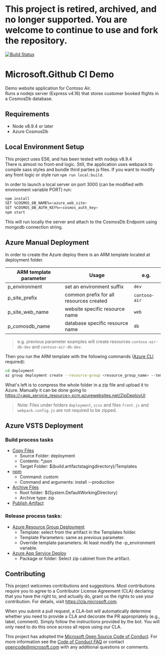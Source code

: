 # This project is retired, archived, and no longer supported. You are welcome to continue to use and fork the repository.
[![Build Status](https://dev.azure.com/AppInnovation-22721835/GitHub%20Integration/_apis/build/status/Student1-22721835.ContosoAir?branchName=master)](https://dev.azure.com/AppInnovation-22721835/GitHub%20Integration/_build/latest?definitionId=3&branchName=master)

# Microsoft.Github CI Demo

Demo website application for Contoso Air.  
Runs a nodejs server (Express v4.16) that stores customer booked flights in a CosmosDb database.

## Requirements

* Node v8.9.4 or later
* Azure CosmosDb

## Local Environment Setup

This project uses ES6, and has been tested with nodejs v8.9.4  
There is almost no front-end logic. Still, the application uses webpack to compile sass styles and bundle third parties js files. If you want to modify any front logic or style run `npm run local:build`.

In order to launch a local server on port 3000 (can be modified with environment variable PORT) run:

```bash
npm install
SET %COSMOS_DB_NAME%=<azure_web_site>
SET %COSMOS_DB_AUTH_KEY%=<cosmos_auth_key>
npm start
```

This will run locally the server and attach to the CosmosDb Endpoint using mongodb connection string.

## Azure Manual Deployment

In order to create the Azure deploy there is an ARM template located at deployment folder.

ARM template parameter | Usage | e.g.
--- | --- | ---
p_environment | set an environment suffix | `dev`
p_site_prefix | common prefix for all resources created | `contoso-air`
p_site_web_name | website specific resource name | `web`
p_comosdb_name | database specific resource name | `db`

> e.g. previous parameter examples will create resources `contoso-air-db-dev` and `contoso-air-db-dev`.

Then you run the ARM template with the following commands ([Azure CLI](https://docs.microsoft.com/en-us/cli/azure/install-azure-cli?view=azure-cli-latest) required): 

```bash
cd deployment
az group deployment create --resource-group <resource_group_name> --template-file azuredeploy.json --parameters p_environment=dev
```

What's left is to compress the whole folder in a zip file and upload it to Azure. Manually it can be done going to [https://<app_service_resource>.scm.azurewebsites.net/ZipDeployUI](https://docs.microsoft.com/en-us/azure/app-service/app-service-web-get-started-nodejs#deploy-zip-file)

> Note: Files under folders `deployment`, `scss` and files `front.js` and `webpack.config.js` are not required to be zipped.

## Azure VSTS Deployment

### Build process tasks
- [Copy Files](https://go.microsoft.com/fwlink/?LinkID=708389)
  - Source Folder: deployment
  - Contents: *.json
  - Target Folder: $(build.artifactstagingdirectory)/Templates
- [npm](https://go.microsoft.com/fwlink/?LinkID=613746)
  - Command: custom
  - Command and arguments: install --production
- [Archive Files](http://go.microsoft.com/fwlink/?LinkId=809083)
  - Root folder: $(System.DefaultWorkingDirectory)
  - Archive type: zip
- [Publish Artifact](https://go.microsoft.com/fwlink/?LinkID=708390)

### Release process tasks:
- [Azure Resource Group Deployment](https://aka.ms/argtaskreadme)
  - Template: select from the artifact in the Templates folder.
  - Template Parameters: same as previous parameter.
  - Override template parameters: At least modify the -p_environment variable.
- [Azure App Service Deploy](https://aka.ms/azurermwebdeployreadme)
  - Package or folder: Select zip cabinet from the artifact.

## Contributing

This project welcomes contributions and suggestions.  Most contributions require you to agree to a
Contributor License Agreement (CLA) declaring that you have the right to, and actually do, grant us
the rights to use your contribution. For details, visit https://cla.microsoft.com.

When you submit a pull request, a CLA-bot will automatically determine whether you need to provide
a CLA and decorate the PR appropriately (e.g., label, comment). Simply follow the instructions
provided by the bot. You will only need to do this once across all repos using our CLA.

This project has adopted the [Microsoft Open Source Code of Conduct](https://opensource.microsoft.com/codeofconduct/).
For more information see the [Code of Conduct FAQ](https://opensource.microsoft.com/codeofconduct/faq/) or
contact [opencode@microsoft.com](mailto:opencode@microsoft.com) with any additional questions or comments.
